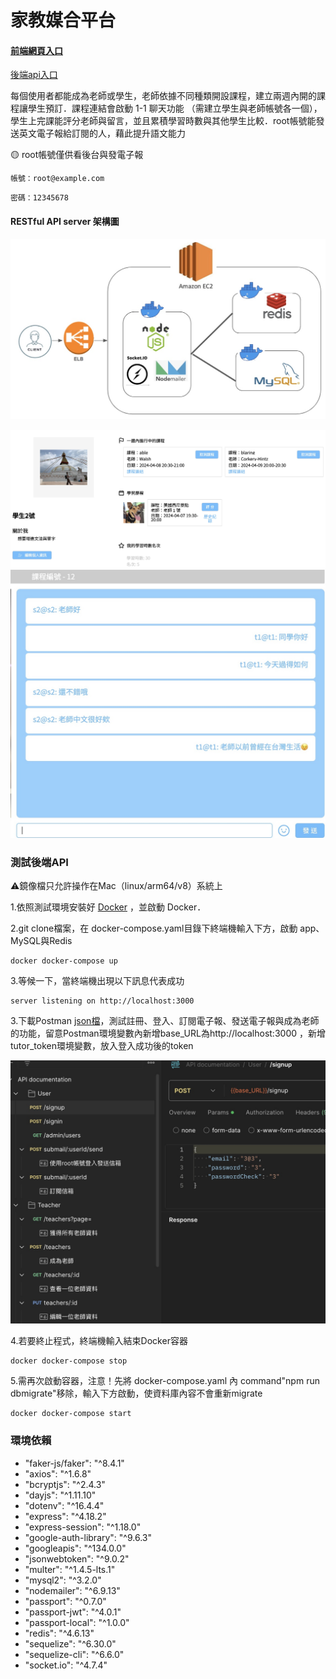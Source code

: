 # 家教媒合平台
#### [前端網頁入口](https://tutoring-platform-becky.vercel.app/signin) 
[後端api入口](https://tutor-online2024wb.uk)

每個使用者都能成為老師或學生，老師依據不同種類開設課程，建立兩週內開的課程讓學生預訂．課程連結會啟動 1-1 聊天功能 （需建立學生與老師帳號各一個），學生上完課能評分老師與留言，並且累積學習時數與其他學生比較．root帳號能發送英文電子報給訂閱的人，藉此提升語文能力

🟡 root帳號僅供看後台與發電子報
```
帳號：root@example.com
```
```
密碼：12345678
```

#### RESTful API server 架構圖
![後端架構圖](./upload/後端架構圖.jpg)

![學生個人頁面](./upload/學生個人頁面.jpg)
![對話](./upload/對話.jpg)

### 測試後端API
⚠️鏡像檔只允許操作在Mac（linux/arm64/v8）系統上

1.依照測試環境安裝好 [Docker](https://docs.docker.com/desktop/install/mac-install/) ，並啟動 Docker． 

2.git clone檔案，在 docker-compose.yaml目錄下終端機輸入下方，啟動 app、MySQL與Redis
```
docker docker-compose up
```
3.等候一下，當終端機出現以下訊息代表成功
```
server listening on http://localhost:3000
```
3.下載Postman [json檔](https://drive.google.com/file/d/1_vSTR1a3xlGvCzlGo9IqLQQ_Ch7fXcdf/view?usp=sharing)，測試註冊、登入、訂閱電子報、發送電子報與成為老師的功能，留意Postman環境變數內新增base_URL為http://localhost:3000 ，新增tutor_token環境變數，放入登入成功後的token

![示範](./upload/postman.jpg)

4.若要終止程式，終端機輸入結束Docker容器
```
docker docker-compose stop
```
5.需再次啟動容器，注意！先將 docker-compose.yaml 內 command"npm run dbmigrate"移除，輸入下方啟動，使資料庫內容不會重新migrate
```
docker docker-compose start
```
### 環境依賴
  -  "faker-js/faker": "^8.4.1"
  -  "axios": "^1.6.8"
  -  "bcryptjs": "^2.4.3"
  -  "dayjs": "^1.11.10"
  -  "dotenv": "^16.4.4"
  -  "express": "^4.18.2"
  -  "express-session": "^1.18.0"
  -  "google-auth-library": "^9.6.3"
  -  "googleapis": "^134.0.0"
  -  "jsonwebtoken": "^9.0.2"
  -  "multer": "^1.4.5-lts.1"
  -  "mysql2": "^3.2.0"
  -  "nodemailer": "^6.9.13"
  -  "passport": "^0.7.0"
  -  "passport-jwt": "^4.0.1"
  -  "passport-local": "^1.0.0"
  -  "redis": "^4.6.13"
  -  "sequelize": "^6.30.0"
  -  "sequelize-cli": "^6.6.0"
  -  "socket.io": "^4.7.4"